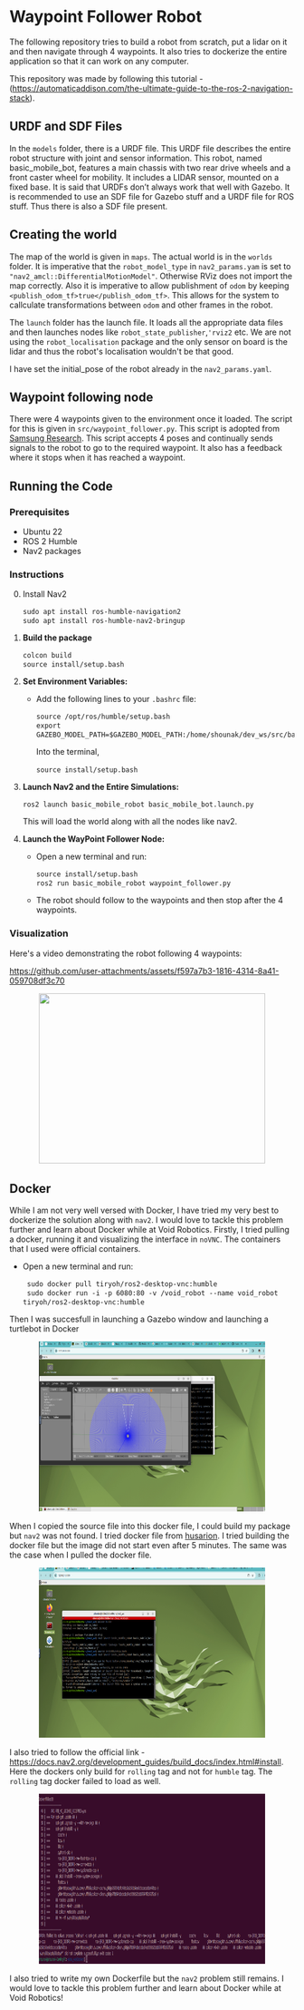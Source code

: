 # Waypoint Follower Robot

The following repository tries to build a robot from scratch, put a lidar on it and then navigate through 4 waypoints.
It also tries to dockerize the entire application so that it can work on any computer.

This repository was made by following this tutorial - (https://automaticaddison.com/the-ultimate-guide-to-the-ros-2-navigation-stack).

## URDF and SDF Files
In the `models` folder, there is a URDF file. This URDF file describes the entire robot structure with joint and sensor information.
This robot, named basic_mobile_bot, features a main chassis with two rear drive wheels and a front caster wheel for mobility. It includes a LIDAR sensor, mounted on a fixed base. It is said that URDFs don’t always work that well with Gazebo. It is recommended to use an SDF file for Gazebo stuff and a URDF file for ROS stuff. Thus there is also a SDF file present.

## Creating the world 
The map of the world is given in `maps`. The actual world is in the `worlds` folder. It is imperative that the `robot_model_type` in `nav2_params.yam` is set to `"nav2_amcl::DifferentialMotionModel"`. Otherwise RViz does not import the map correctly. Also it is imperative to allow publishment of `odom` by keeping `<publish_odom_tf>true</publish_odom_tf>`. This allows for the system to callculate transformations between `odom` and other frames in the robot.  

The `launch` folder has the launch file. It loads all the appropriate data files and then launches nodes like `robot_state_publisher`,`'rviz2` etc.
We are not using the `robot_localisation` package and the only sensor on board is the lidar and thus the robot's localisation wouldn't be that good.   

I have set the initial_pose of the robot already in the `nav2_params.yaml`. 

## Waypoint following node
There were 4 waypoints given to the environment once it loaded. The script for this is given in `src/waypoint_follower.py`.
This script is adopted from [Samsung Research](https://github.com/ros-navigation/navigation2/tree/main/nav2_simple_commander/nav2_simple_commander). This script accepts 4 poses and continually sends signals to the robot to go to the required waypoint. It also has a feedback where it stops when it has reached a waypoint. 

## Running the Code

### Prerequisites
- Ubuntu 22
- ROS 2 Humble
- Nav2 packages

### Instructions

0. Install Nav2
	```
	sudo apt install ros-humble-navigation2
	sudo apt install ros-humble-nav2-bringup
	```

1. **Build the package**
	```
	colcon build
	source install/setup.bash
    ```

2. **Set Environment Variables:**
   - Add the following lines to your `.bashrc` file:
     ```
     source /opt/ros/humble/setup.bash  
     export GAZEBO_MODEL_PATH=$GAZEBO_MODEL_PATH:/home/shounak/dev_ws/src/basic_mobile_robot/models/
     ```
     Into the terminal,

     `source install/setup.bash`

3. **Launch Nav2 and the Entire Simulations:**
     ```
     ros2 launch basic_mobile_robot basic_mobile_bot.launch.py
     ```
     This will load the world along with all the nodes like nav2.

4. **Launch the WayPoint Follower Node:**
   - Open a new terminal and run:
     ```
     source install/setup.bash
     ros2 run basic_mobile_robot waypoint_follower.py
     ```
   - The robot should follow to the waypoints and then stop after the 4 waypoints. 

### Visualization 

Here's a video demonstrating the robot following 4 waypoints:

https://github.com/user-attachments/assets/f597a7b3-1816-4314-8a41-059708df3c70

<p align = "center">
<img src = "void_submission.mp4" width = 400, height = 300> 
</p> 

## Docker 

While I am not very well versed with Docker, I have tried my very best to dockerize the solution along with `nav2`.  I would love to tackle this problem further and learn about Docker while at Void Robotics.
Firstly, I tried pulling a docker, running it and visualizing the interface in `noVNC`. The containers that I used were official containers.
   - Open a new terminal and run:
     ```
      sudo docker pull tiryoh/ros2-desktop-vnc:humble
      sudo docker run -i -p 6080:80 -v /void_robot --name void_robot tiryoh/ros2-desktop-vnc:humble
     ```
Then I was succesfull in launching a Gazebo window and launching a turtlebot in Docker
<p align = "center">
<img src = "images/novnc.png" width = 400, height = 300> 
</p>  

When I copied the source file into this docker file, I could build my package but `nav2` was not found. I tried docker file from [husarion](https://github.com/husarion/navigation2-docker/blob/main/Dockerfile). I tried building the docker file but the image did not start even after 5 minutes. The same was the case when I pulled the docker file. 

<p align = "center">
<img src = "images/nav2_nf.png" width = 400, height = 300> 
</p>   

I also tried to follow the official link - https://docs.nav2.org/development_guides/build_docs/index.html#install. Here the dockers only build for `rolling` tag and not for `humble` tag. The `rolling` tag docker failed to load as well. 

<p align = "center">
<img src = "images/docker_fail.png" width = 400, height = 300> 
</p>   


I also tried to write my own Dockerfile but the `nav2` problem still remains. I would love to tackle this problem further and learn about Docker while at Void Robotics!